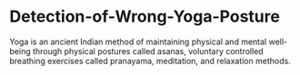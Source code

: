 # Detection-of-Wrong-Yoga-Posture
Yoga is an ancient Indian method of maintaining physical and mental well-being through physical postures called asanas, voluntary controlled breathing exercises called pranayama, meditation, and relaxation methods. 
